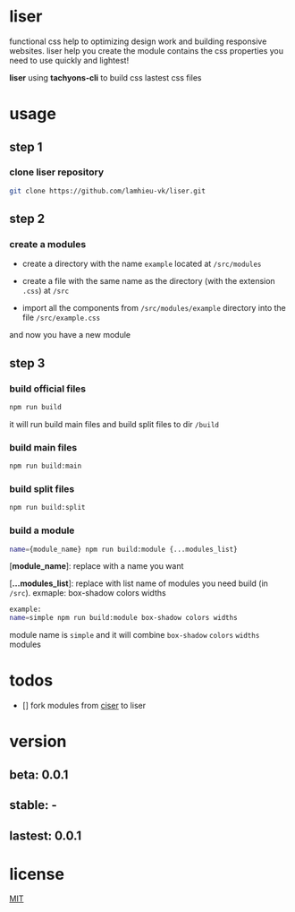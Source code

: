 # liser

functional css help to optimizing design work and building responsive websites. liser help you create the module contains the css properties you need to use quickly and lightest!

**liser** using **tachyons-cli** to build css lastest css files


# usage

## step 1

### clone liser repository
```bash
git clone https://github.com/lamhieu-vk/liser.git
```

## step 2

### create a modules

- create a directory with the name `example` located at `/src/modules`

- create a file with the same name as the directory (with the extension `.css`) at `/src`

- import all the components from `/src/modules/example` directory into the file `/src/example.css`

and now you have a new module

## step 3

### build official files

```bash
npm run build
```

it will run build main files and build split files to dir `/build`

### build main files

```bash
npm run build:main
```

### build split files

```bash
npm run build:split
```

### build a module

```bash
name={module_name} npm run build:module {...modules_list}
```

[**module_name**]: replace with a name you want

[**...modules_list**]: replace with list name of modules you need build (in `/src`). exmaple: box-shadow colors widths

```bash
example:
name=simple npm run build:module box-shadow colors widths
```

module name is `simple` and it will combine `box-shadow` `colors` `widths` modules


# todos

- [] fork modules from [ciser](https://github.com/lamhieu-vk/ciser) to liser


# version

## beta: 0.0.1

## stable: -

## lastest: 0.0.1


# license

[MIT](https://github.com/lamhieu-vk/liser/blob/master/LICENSE)
